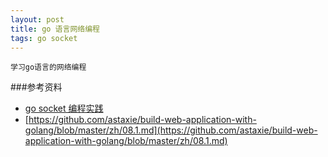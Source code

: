 ```yaml
---
layout: post
title: go 语言网络编程
tags: go socket 
---
```


```
学习go语言的网络编程

```

###参考资料

* [go socket 编程实践](http://colobu.com/2014/12/02/go-socket-programming-TCP/)
* [https://github.com/astaxie/build-web-application-with-golang/blob/master/zh/08.1.md](https://github.com/astaxie/build-web-application-with-golang/blob/master/zh/08.1.md)
